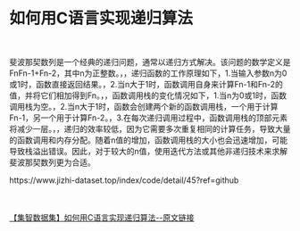 <h1>如何用C语言实现递归算法</h1><br /><p>斐波那契数列是一个经典的递归问题，通常以递归方式解决。该问题的数学定义是FnFn-1+Fn-2，其中n为正整数。，，递归函数的工作原理如下，1.当输入参数n为0或1时，函数直接返回结果。，2.当n大于1时，函数调用自身来计算Fn-1和Fn-2的值，并将它们相加得到Fn。，，函数调用栈的变化情况如下，1.当n为0或1时，函数调用栈为空。，2.当n大于1时，函数会创建两个新的函数调用栈，一个用于计算Fn-1，另一个用于计算Fn-2。，3.在每次递归调用过程中，函数调用栈的顶部元素将减少一层。，，递归的效率较低，因为它需要多次重复相同的计算任务，导致大量的函数调用和内存分配。随着n值的增加，函数调用栈的大小也会迅速增加，可能导致栈溢出错误。因此，对于较大的n值，使用迭代方法或其他非递归技术来求解斐波那契数列更为合适。</p><p>https://www.jizhi-dataset.top/index/code/detail/45?ref=github</p><br /><br /><a href="https://www.jizhi-dataset.top/index/code/detail/45?ref=github" target="_blank">【集智数据集】如何用C语言实现递归算法--原文链接</a>